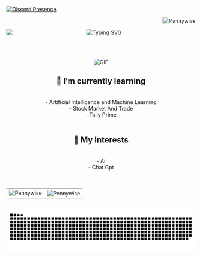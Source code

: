 [![Discord Presence](https://lanyard.cnrad.dev/api/1094102183399669821?idleMessage=Hello+,+I'm+A+Developer+,+Accountant+,+Investor&animated=True&hideActivity=false)](https://discord.com/users/1094102183399669821)

<p align="right"> <img src="https://komarev.com/ghpvc/?username=Pennywise&label=Profile%20views&color=blueviolet&style=for-the-badge" alt="Pennywise" /> </p>

<img align="left" src="https://visitor-badge.laobi.icu/badge?page_id=salesp07.salesp07" />


<p align="center">
  <a href="https://git.io/typing-svg"><img src="https://readme-typing-svg.demolab.com?font=PlayFair+Display&duration=4000&pause=250&color=FFFFFF&background=186FFF00&random=false&width=435&lines=Hi%2C+I'm+Emonist+%F0%9F%91%8B;A+Discord.py+Developer+%3C%2F%3E;An+Accountant+%F0%9F%8F%A2" alt="Typing SVG" /></a>
</p>


<br><br>

<p align="center">
  <img alt="GIF" src="https://github.com/TheRealPennywise/Profile/blob/Profile/code.gif" width="500px"/>
</p>

<div style="text-align: center;">
  <h2>🌱 I’m currently learning</h2>
  <br/>
  <div style="text-align: center;">
    - Artificial Intelligence and Machine Learning
    <br/>
    - Stock Market And Trade
    <br/>
    - Tally Prime
  </div>
  <br/>
</div>

<div style="text-align: center;">
  <h2>👯 My Interests</h2>
  <br/>
  <div style="text-align: center;">
    - Ai
    <br/>
    - Chat Gpt
  </div>
  <br/>
</div>

<br />


<table>
  <tr>
    <td><img src="https://github-readme-stats.vercel.app/api?username=Pennywise&theme=blue-green&show_icons=true&include_all_commits=true&count_private=true"  display=block width=100% height=auto alt="Pennywise"></td>
    <td><img align="center" src="https://github-readme-streak-stats.herokuapp.com/?user=Pennywise&theme=blue-green" alt="Pennywise" /></td>
   </tr>
</table>

<div style="text-align: center;">
  <br>
  <img alt="snake eating my contributions" src="https://raw.githubusercontent.com/salesp07/salesp07/output/github-contribution-grid-snake.svg" />
  
  <br/><br/><br/>
</div>
